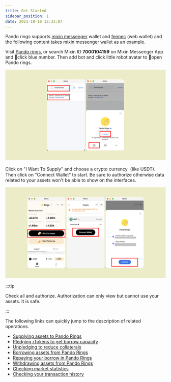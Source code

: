 ```yaml
---
title: Get Started 
sidebar_position: 1
date: 2021-10-10 12:33:07
---
```


Pando rings supports [mixin messenger](https://docs.pando.im/docs/wallets/mixin-messenger) wallet and [fennec](https://docs.pando.im/docs/apps/wallets) (web wallet) and the following content takes mixin messenger wallet as an example.

Visit [Pando rings](https://rings.pando.im), or search Mixin ID **7000104159** on Mixin Messenger App and click blue number. Then add bot and click little robot avatar to open Pando rings.

![](../assets/rings-get-started-p1.png)

Click on "I Want To Supply" and choose a crypto currency（like USDT). Then click on "Connect Wallet" to start. Be sure to authorize otherwise data related to your assets won't be able to show on the interfaces.

![](../assets/rings-get-started-p2.png)

:::tip

Check all and authorize. Authorization can only view but cannot use your assets. It is safe.

:::

The following links can quickly jump to the description of related operations.

- [Supplying assets to Pando Rings](https://docs.pando.im/docs/rings/tutorials/how-to-supply)
- [Pledging rTokens to get borrow capacity](https://docs.pando.im/docs/rings/tutorials/how-to-pledge)
- [Unpledging to reduce collaterals](https://docs.pando.im/docs/rings/tutorials/how-to-unpledge)
- [Borrowing assets from Pando Rings](https://docs.pando.im/docs/rings/tutorials/how-to-borrow)
- [Repaying your borrow in Pando Rings](https://docs.pando.im/docs/rings/tutorials/how-to-repay)
- [Withdrawing assets from Pando Rings](https://docs.pando.im/docs/rings/tutorials/how-to-withdraw)
- [Checking market statistics](https://docs.pando.im/docs/rings/tutorials/check-market-stats)
- [Checking your transaction history](https://docs.pando.im/docs/rings/tutorials/check-tx-history)


